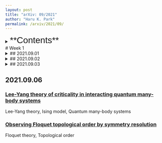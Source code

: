 ```yaml
---
layout: post
title: "arXiv: 09/2021"
author: "Haru K. Park"
permalink: /arxiv/2021/09/
---
```

<details><summary>
<span style="font-size:2em;font-family: Helvetica;">**Contents**</span>
</summary>
* Table of Contents
{:toc}
</details>
# Week 1

<details><summary>
## 2021.09.01
</summary>

### [An algebraic approach to revealing magnetic structures of ground states in many-electron systems](https://arxiv.org/abs/2108.05104)

Marshall-Lieb-Mattis theorem, Lieb's theorem, Nagaoka-Thouless theorem, von Neumann algebras, Ferromagnetism

### [Dual Description of Gauge Theories from an Iterative Noether Approach](https://arxiv.org/abs/2108.06937)

Gauge theory, Duality, Iterative Noether Approach

### [Floquet Topological Phases of Non-Hermitian Systems](https://arxiv.org/abs/2003.08055)

Floquet theory, Topological phase
</details>

<details><summary>
## 2021.09.02
</summary>

### [Edge Modes, Degeneracies, and Topological Numbers in Non-Hermitian Systems](https://arxiv.org/abs/1610.04029)

Topological order, Chiral symmetry, Edge mode, Non-Hermitian Systems

</details>

<details><summary>
## 2021.09.03
</summary>

### [Quantum Many-Body Scars and Hilbert Space Fragmentation: A Review of Exact Results](https://arxiv.org/abs/2109.00548)

Quantum scar, AKLT model, Ergodicity, Hilbert space fragmentation

</details>

## 2021.09.06
</summary>

### [Lee-Yang theory of criticality in interacting quantum many-body systems](https://arxiv.org/abs/2109.01412)

Lee-Yang theory, Ising model, Quantum many-body systems

### [Observing Floquet topological order by symmetry resolution](https://arxiv.org/abs/2109.01151)

Floquet theory, Topological order

</details>